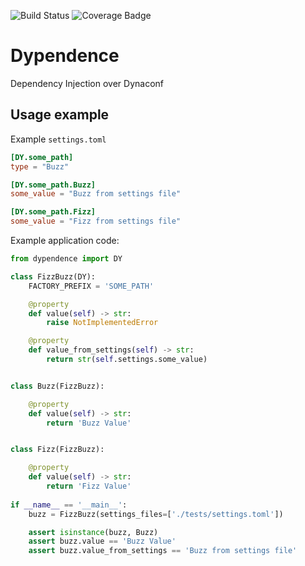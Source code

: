 ![Build Status](https://github.com/VaultVulp/dypendence/workflows/Main/badge.svg)
![Coverage Badge](https://minio.vaultvulp.dev/coverage/VaultVulp/dypendence/coverage.svg)

# Dypendence

Dependency Injection over Dynaconf

## Usage example

Example `settings.toml`

```toml
[DY.some_path]
type = "Buzz"

[DY.some_path.Buzz]
some_value = "Buzz from settings file"

[DY.some_path.Fizz]
some_value = "Fizz from settings file"
```

Example application code:

```python
from dypendence import DY

class FizzBuzz(DY):
    FACTORY_PREFIX = 'SOME_PATH'

    @property
    def value(self) -> str:
        raise NotImplementedError

    @property
    def value_from_settings(self) -> str:
        return str(self.settings.some_value)


class Buzz(FizzBuzz):

    @property
    def value(self) -> str:
        return 'Buzz Value'


class Fizz(FizzBuzz):

    @property
    def value(self) -> str:
        return 'Fizz Value'
    
if __name__ == '__main__':
    buzz = FizzBuzz(settings_files=['./tests/settings.toml'])

    assert isinstance(buzz, Buzz)
    assert buzz.value == 'Buzz Value'
    assert buzz.value_from_settings == 'Buzz from settings file'
```
